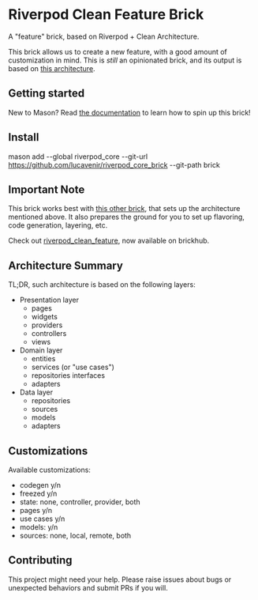 # Riverpod Clean Feature Brick
A "feature" brick, based on Riverpod + Clean Architecture.

This brick allows us to create a new feature, with a good amount of customization in mind.
This is *still* an opinionated brick, and its output is based on [this architecture](https://github.com/lucavenir/riverpod_architecture_example).

## Getting started
New to Mason? Read [the documentation](https://docs.brickhub.dev/installing) to learn how to spin up this brick!

## Install

 mason add --global riverpod_core --git-url https://github.com/lucavenir/riverpod_core_brick --git-path brick

## Important Note
This brick works best with [this other brick](https://github.com/lucavenir/riverpod_core_brick), that sets up the architecture mentioned above. It also prepares the ground for you to set up flavoring, code generation, layering, etc.

Check out [riverpod_clean_feature](https://github.com/lucavenir/riverpod_clean_feature_brick), now available on brickhub.

## Architecture Summary
TL;DR, such architecture is based on the following layers:
- Presentation layer
  - pages
  - widgets
  - providers
  - controllers
  - views
- Domain layer
  - entities
  - services (or "use cases")
  - repositories interfaces
  - adapters
- Data layer
  - repositories
  - sources
  - models
  - adapters

## Customizations
Available customizations:
  - codegen y/n
  - freezed y/n
  - state: none, controller, provider, both
  - pages y/n
  - use cases y/n
  - models: y/n
  - sources: none, local, remote, both

## Contributing
This project might need your help. Please raise issues about bugs or unexpected behaviors and submit PRs if you will.
